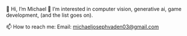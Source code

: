 👋 Hi, I’m Michael 
👀 I’m interested in computer vision, generative ai, game development, (and the list goes on).

📫 How to reach me:
Email: michaeljosephvaden03@gmail.com
